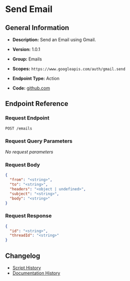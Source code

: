 <!-- BEGIN GENERATED CONTENT -->
# Send Email

## General Information

- **Description:** Send an Email using Gmail.

- **Version:** 1.0.1
- **Group:** Emails
- **Scopes:** `https://www.googleapis.com/auth/gmail.send`
- **Endpoint Type:** Action
- **Code:** [github.com](https://github.com/NangoHQ/integration-templates/tree/main/integrations/google-mail/actions/send-email.ts)


## Endpoint Reference

### Request Endpoint

`POST /emails`

### Request Query Parameters

_No request parameters_

### Request Body

```json
{
  "from": "<string>",
  "to": "<string>",
  "headers": "<object | undefined>",
  "subject": "<string>",
  "body": "<string>"
}
```

### Request Response

```json
{
  "id": "<string>",
  "threadId": "<string>"
}
```

## Changelog

- [Script History](https://github.com/NangoHQ/integration-templates/commits/main/integrations/google-mail/actions/send-email.ts)
- [Documentation History](https://github.com/NangoHQ/integration-templates/commits/main/integrations/google-mail/actions/send-email.md)

<!-- END  GENERATED CONTENT -->

